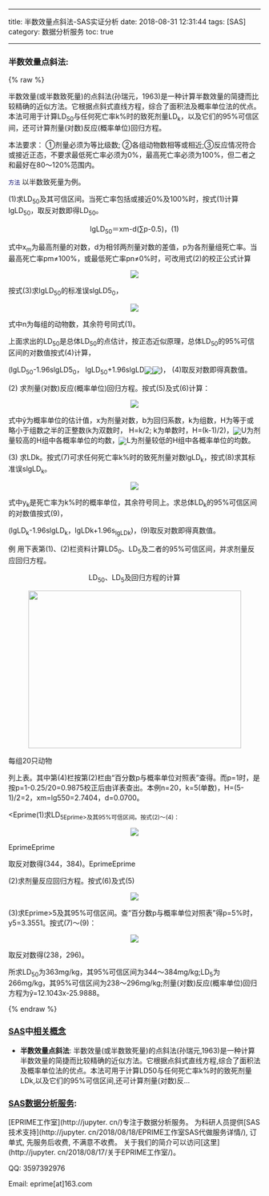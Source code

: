 
---
title: 半数效量点斜法-SAS实证分析
date: 2018-08-31 12:31:44
tags: [SAS]
category: 数据分析服务
toc: true

---



<span></span>
<!-- more -->



### 半数效量点斜法:

{% raw %}
<div class="p1">半数效量(或半数致死量)的点斜法(孙瑞元，1963)是一种计算半数效量的简捷而比较精确的近似方法。它根据点斜式直线方程，综合了面积法及概率单位法的优点。本法可用于计算LD<sub>50</sub>与任何死亡率k%时的致死剂量LD<sub>k</sub>，以及它们的95%可信区间，还可计算剂量(对数)反应(概率单位)回归方程。

<p>本法要求： ①剂量必须为等比级数; ②各组动物数相等或相近;③反应情况符合或接近正态，不要求最低死亡率必须为0%，最高死亡率必须为100%，但二者之和最好在80～120%范围内。

</p><p><font color="#0A0A6C"><small>方法</small></font> 以半数致死量为例。

</p><p>(1)求LD<sub>50</sub>及其可信区间。当死亡率包括或接近0%及100%时，按式(1)计算lgLD<sub>50</sub>，取反对数即得LD<sub>50</sub>。

</p><p></p><p align="center">lgLD<sub>50</sub>＝xm-d(∑p-0.5)，(1)</p>

式中x<sub>m</sub>为最高剂量的对数，d为相邻两剂量对数的差值，p为各剂量组死亡率。当最高死亡率pm≠100%，或最低死亡率pn≠0%时，可改用式(2)的校正公式计算<p align="center"><img imgpath="/CRFDPIC/R200612059/R200612059.0204.0.png" align="absmiddle" src="/CRFDPIC/R200612059/R200612059.0204.0.gif"></p>按式(3)求lgLD<sub>50</sub>的标准误slgLD5<sub>0</sub>，<p align="center"><img imgpath="/CRFDPIC/R200612059/R200612059.0204.2.png" align="absmiddle" src="/CRFDPIC/R200612059/R200612059.0204.2.gif"></p>

式中n为每组的动物数，其余符号同式(1)。

<p>上面求出的LD<sub>50</sub>是总体LD<sub>50</sub>的点估计，按正态近似原理，总体LD<sub>50</sub>的95%可信区间的对数值按式(4)计算，

</p><p>(lgLD<sub>50</sub>-1.96slgLD5<sub>0</sub>， lgLD<sub>50</sub>+1.96slgLD<img imgpath="" align="absmiddle" src="/CRFDPIC/R200612059/R200612059.0204.6.37.bmp"><img imgpath="" align="absmiddle" src="/CRFDPIC/R200612059/R200612059.0204.6.38.bmp">)， (4)取反对数即得真数值。

</p><p>(2) 求剂量(对数)反应(概率单位)回归方程。按式(5)及式(6)计算：</p><p align="center"><img imgpath="/CRFDPIC/R200612059/R200612059.0204.4.png" align="absmiddle" src="/CRFDPIC/R200612059/R200612059.0204.4.gif"></p>

式中ŷ为概率单位的估计值，x为剂量对数，b为回归系数，k为组数，H为等于或略小于组数之半的正整数(k为双数时， H=k/2; k为单数时，H=(k-1)/2)，<img imgpath="" align="absmiddle" src="/CRFDPIC/R200612059/R200612059.0204.12.30.bmp">U为剂量较高的H组中各概率单位的均数，<img imgpath="" align="absmiddle" src="/CRFDPIC/R200612059/R200612059.0204.13.17.bmp">L为剂量较低的H组中各概率单位的均数。

<p>(3) 求LDk。按式(7)可求任何死亡率k%时的致死剂量对数lgLD<sub>k</sub>，按式(8)求其标准误slgLD<sub>k</sub>。</p><p align="center"><img imgpath="/CRFDPIC/R200612059/R200612059.0204.6.png" align="absmiddle" src="/CRFDPIC/R200612059/R200612059.0204.6.gif"></p>

式中y<sub>k</sub>是死亡率为k%时的概率单位，其余符号同上。求总体LD<sub>k</sub>的95%可信区间的对数值按式(9)，

<p>(lgLD<sub>k</sub>-1.96slgLD<sub>k</sub>，lgLDk+1.96s<sub>lgLDk</sub>)，(9)取反对数即得真数值。

</p><p>例 用下表第(1)、(2)栏资料计算LD5<sub>0</sub>、LD<sub>5</sub>及二者的95%可信区间，并求剂量反应回归方程。

</p><p></p><p align="center">LD<sub>50</sub>、LD<sub>5</sub>及回归方程的计算</p><p align="center"><span class="imgdiv" style="text-align:center;"><img onclick="zoomPic(this);" align="absmiddle" width="425" height="315" src="/CRFDPIC/R200612059/R200612059.0204.8.png"></span></p>

<p>每组20只动物

</p><p>列上表。其中第(4)栏按第(2)栏由“百分数p与概率单位对照表”查得。而p=1时，是按p=1-0.25/20=0.9875校正后由详表查出。本例n=20，k=5(单数)，H=(5-1)/2=2，xm=lg550=2.7404，d=0.0700。

<Eprime(1)求LD<sub>5Eprime>及其95%可信区间。按式(2)～(4)：</p><p align="center"><img imgpath="/CRFDPIC/R200612059/R200612059.0204.11.png" align="absmiddle" src="/CRFDPIC/R200612059/R200612059.0204.11.gif"></p>
EprimeEprime
<p>取反对数得(344，384)。EprimeEprime

</p><p>(2)求剂量反应回归方程。按式(6)及式(5)</p><p align="center"><img imgpath="/CRFDPIC/R200612059/R200612059.0204.13.png" align="absmiddle" src="/CRFDPIC/R200612059/R200612059.0204.13.gif"></p>

<p>(3)求Eprime>5</sub>及其95%可信区间。查“百分数p与概率单位对照表”得p=5%时，y5=3.3551。按式(7)～(9)：</p><p align="center"><img imgpath="/CRFDPIC/R200612059/R200612059.0204.15.png" align="absmiddle" src="/CRFDPIC/R200612059/R200612059.0204.15.gif"></p>

<p>取反对数得(238，296)。

</p><p>所求LD<sub>50</sub>为363mg/kg，其95%可信区间为344～384mg/kg;LD<sub>5</sub>为266mg/kg，其95%可信区间为238～296mg/kg;剂量(对数)反应(概率单位)回归方程为ŷ=12.1043x-25.9888。</p></div>
{% endraw %}



### [SAS](/tags/SAS/)中[相关概念](/categories/数据分析服务)

- **半数效量点斜法**: 半数效量(或半数致死量)的点斜法(孙瑞元,1963)是一种计算半数效量的简捷而比较精确的近似方法。它根据点斜式直线方程,综合了面积法及概率单位法的优点。本法可用于计算LD50与任何死亡率k%时的致死剂量LDk,以及它们的95%可信区间,还可计算剂量(对数)反...




### [SAS](/tags/SAS/)[数据分析服务](/categories/数据分析服务/):
[EPRIME工作室](http://jupyter. cn/)专注于数据分析服务。
为科研人员提供[SAS技术支持](http://jupyter. cn/2018/08/18/EPRIME工作室SAS代做服务详情/), 订单式, 先服务后收费, 不满意不收费。
关于我们的简介可以访问[这里](http://jupyter. cn/2018/08/17/关于EPRIME工作室/)。

QQ: 3597392976

Email: eprime[at]163.com


